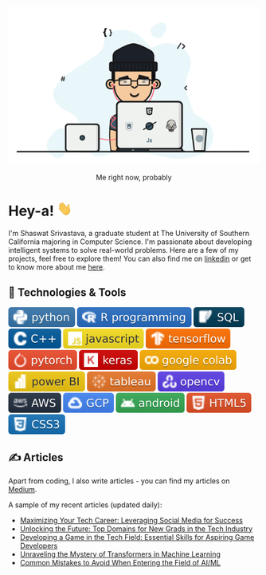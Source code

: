 <div align="center">
  <img src="https://github.com/shaas1704/shaas1704/blob/main/New/coffee%20fall.gif" alt="Header GIF">
  <p>Me right now, probably</p>
</div>

# Hey-a! <img src="https://github.com/shaas1704/shaas1704/blob/main/New/wave.gif" width="30px" height="30px" />

I'm Shaswat Srivastava, a graduate student at The University of Southern California majoring in Computer Science. I'm passionate about developing intelligent systems to solve real-world problems. Here are a few of my projects, feel free to explore them! You can also find me on [linkedin](https://www.linkedin.com/in/shaswatsrivastava/) or get to know more about me [here](https://shaas1704.github.io/).

## 🔧 Technologies & Tools
![](https://github.com/shaas1704/shaas1704/blob/main/New/badges/python-informational.svg)
![](https://github.com/shaas1704/shaas1704/blob/main/New/badges/R%20programming-informational.svg)
![](https://github.com/shaas1704/shaas1704/blob/main/New/badges/SQL-informational.svg)
![](https://github.com/shaas1704/shaas1704/blob/main/New/badges/C%2B%2B-informational.svg)
![](https://github.com/shaas1704/shaas1704/blob/main/New/badges/javascript-informational.svg)
![](https://github.com/shaas1704/shaas1704/blob/main/New/badges/tensorflow-informational.svg)
![](https://github.com/shaas1704/shaas1704/blob/main/New/badges/pytorch-informational.svg)
![](https://github.com/shaas1704/shaas1704/blob/main/New/badges/keras-informational.svg)
![](https://github.com/shaas1704/shaas1704/blob/main/New/badges/google%20colab-informational.svg)
![](https://github.com/shaas1704/shaas1704/blob/main/New/badges/power%20BI-informational.svg)
![](https://github.com/shaas1704/shaas1704/blob/main/New/badges/tableau-informational.svg)
![](https://github.com/shaas1704/shaas1704/blob/main/New/badges/opencv-informational.svg)
![](https://github.com/shaas1704/shaas1704/blob/main/New/badges/AWS-informational.svg)
![](https://github.com/shaas1704/shaas1704/blob/main/New/badges/GCP-informational.svg)
![](https://github.com/shaas1704/shaas1704/blob/main/New/badges/android-informational.svg)
![](https://github.com/shaas1704/shaas1704/blob/main/New/badges/HTML5-informational.svg)
![](https://github.com/shaas1704/shaas1704/blob/main/New/badges/CSS3-informational.svg)

## &#x270d; Articles

Apart from coding, I also write articles - you can find my articles on [Medium](https://medium.com/@shaswat.srivastava.404).

A sample of my recent articles (updated daily):

<!-- BLOG-POST-LIST:START -->

- [Maximizing Your Tech Career: Leveraging Social Media for Success](https://medium.com/@shaswat.srivastava.404/maximizing-your-tech-career-leveraging-social-media-for-success-4550945343ef?source=rss-6510cb770b22------2)
- [Unlocking the Future: Top Domains for New Grads in the Tech Industry](https://medium.com/@shaswat.srivastava.404/unlocking-the-future-top-domains-for-new-grads-in-the-tech-industry-7036d80fdf4f?source=rss-6510cb770b22------2)
- [Developing a Game in the Tech Field: Essential Skills for Aspiring Game Developers](https://medium.com/@shaswat.srivastava.404/developing-a-game-in-the-tech-field-essential-skills-for-aspiring-game-developers-f7f1a8ca6566?source=rss-6510cb770b22------2)
- [Unraveling the Mystery of Transformers in Machine Learning](https://medium.com/@shaswat.srivastava.404/unraveling-the-mystery-of-transformers-in-machine-learning-77cbe65dcaa9?source=rss-6510cb770b22------2)
- [Common Mistakes to Avoid When Entering the Field of AI/ML](https://medium.com/@shaswat.srivastava.404/common-mistakes-to-avoid-when-entering-the-field-of-ai-ml-abe346dba85f?source=rss-6510cb770b22------2)
<!-- BLOG-POST-LIST:END -->

